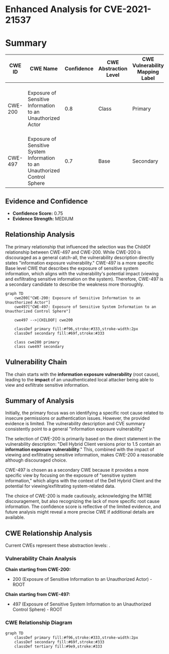 # Enhanced Analysis for CVE-2021-21537

# Summary
| CWE ID | CWE Name | Confidence | CWE Abstraction Level | CWE Vulnerability Mapping Label | CWE-Vulnerability Mapping Notes |
|---|---|---|---|---|---|
| CWE-200 | Exposure of Sensitive Information to an Unauthorized Actor | 0.8 | Class | Primary | Discouraged: However, it directly reflects the vulnerability description and available evidence. |
| CWE-497 | Exposure of Sensitive System Information to an Unauthorized Control Sphere | 0.7 | Base | Secondary | Allowed: Provides a more specific view related to system information exposure. |

## Evidence and Confidence

*   **Confidence Score:** 0.75
*   **Evidence Strength:** MEDIUM

## Relationship Analysis
The primary relationship that influenced the selection was the ChildOf relationship between CWE-497 and CWE-200. While CWE-200 is discouraged as a general catch-all, the vulnerability description directly states "information exposure vulnerability." CWE-497 is a more specific Base level CWE that describes the exposure of sensitive system information, which aligns with the vulnerability's potential impact (viewing and exfiltrating sensitive information on the system). Therefore, CWE-497 is a secondary candidate to describe the weakness more thoroughly.

```mermaid
graph TD
    cwe200["CWE-200: Exposure of Sensitive Information to an Unauthorized Actor"]
    cwe497["CWE-497: Exposure of Sensitive System Information to an Unauthorized Control Sphere"]
    
    cwe497 -->|CHILDOF| cwe200
    
    classDef primary fill:#f96,stroke:#333,stroke-width:2px
    classDef secondary fill:#69f,stroke:#333
    
    class cwe200 primary
    class cwe497 secondary
```

## Vulnerability Chain
The chain starts with the **information exposure vulnerability** (root cause), leading to the **impact** of an unauthenticated local attacker being able to view and exfiltrate sensitive information.

## Summary of Analysis
Initially, the primary focus was on identifying a specific root cause related to insecure permissions or authentication issues. However, the provided evidence is limited. The vulnerability description and CVE summary consistently point to a general "information exposure vulnerability."

The selection of CWE-200 is primarily based on the direct statement in the vulnerability description: "Dell Hybrid Client versions prior to 1.5 contain an **information exposure vulnerability**." This, combined with the impact of viewing and exfiltrating sensitive information, makes CWE-200 a reasonable although discouraged choice.

CWE-497 is chosen as a secondary CWE because it provides a more specific view by focusing on the exposure of "sensitive system information," which aligns with the context of the Dell Hybrid Client and the potential for viewing/exfiltrating system-related data.

The choice of CWE-200 is made cautiously, acknowledging the MITRE discouragement, but also recognizing the lack of more specific root cause information. The confidence score is reflective of the limited evidence, and future analysis might reveal a more precise CWE if additional details are available.


## CWE Relationship Analysis

Current CWEs represent these abstraction levels: .


### Vulnerability Chain Analysis

**Chain starting from CWE-200:**
- 200 (Exposure of Sensitive Information to an Unauthorized Actor) - ROOT


**Chain starting from CWE-497:**
- 497 (Exposure of Sensitive System Information to an Unauthorized Control Sphere) - ROOT



### CWE Relationship Diagram

```mermaid
graph TD
    classDef primary fill:#f96,stroke:#333,stroke-width:2px
    classDef secondary fill:#69f,stroke:#333
    classDef tertiary fill:#9e9,stroke:#333
```